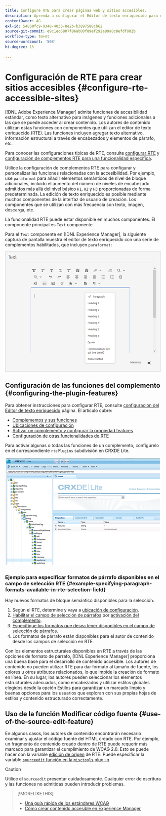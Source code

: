 ```yaml
---
title: Configure RTE para crear páginas web y sitios accesibles.
description: Aprenda a configurar el Editor de texto enriquecido para crear sitios accesibles en [!DNL Adobe Experience Manager].
contentOwner: AG
exl-id: 54050fc9-0348-4033-8e2b-b3897588cb62
source-git-commit: e9c1ec6807f86ab00f89ef292a89a0c8efdf802b
workflow-type: tm+mt
source-wordcount: '508'
ht-degree: 1%

---
```


# Configuración de RTE para crear sitios accesibles {#configure-rte-accessible-sites}

[!DNL Adobe Experience Manager] admite funciones de accesibilidad estándar, como texto alternativo para imágenes y funciones adicionales a las que se puede acceder al crear contenido. Los autores de contenido utilizan estas funciones con componentes que utilizan el editor de texto enriquecido (RTE). Las funciones incluyen agregar texto alternativo, información estructural a través de encabezados y elementos de párrafo, etc.

Para conocer las configuraciones típicas de RTE, consulte [configurar RTE](rich-text-editor.md) y [configuración de complementos RTE para una funcionalidad específica](configure-rich-text-editor-plug-ins.md).

Utilice la configuración de complementos RTE para configurar y personalizar las funciones relacionadas con la accesibilidad. Por ejemplo, use `paraformat` para añadir elementos semánticos de nivel de bloque adicionales, incluido el aumento del número de niveles de encabezado admitidos más allá del nivel básico `H1`, `H2` y `H3` proporcionadas de forma predeterminada. La edición de texto enriquecido es posible mediante muchos componentes de la interfaz de usuario de creación. Los componentes que se utilizan con más frecuencia son texto, imagen, descarga, etc.

La funcionalidad RTE puede estar disponible en muchos componentes. El componente principal es `Text` componente.

Para el `Text` componente en [!DNL Experience Manager], la siguiente captura de pantalla muestra el editor de texto enriquecido con una serie de complementos habilitados, que incluyen `paraformat`:

![Componente Texto RTE en modo de pantalla completa](assets/rte-toolbar-full-screen-mode.png)

## Configuración de las funciones del complemento {#configuring-the-plugin-features}

Para obtener instrucciones para configurar RTE, consulte [configuración del Editor de texto enriquecido](rich-text-editor.md) página. El artículo cubre:

* [Complementos y sus funciones](rich-text-editor.md#aboutplugins)
* [Ubicaciones de configuración](rich-text-editor.md#understand-the-configuration-paths-and-locations)
* [Activar un complemento y configurar la propiedad features](rich-text-editor.md#enable-rte-functionalities-by-activating-plug-ins)
* [Configuración de otras funcionalidades de RTE](rich-text-editor.md#enable-rte-functionalities-by-activating-plug-ins)

Para activar algunas o todas las funciones de un complemento, configúrelo en el correspondiente `rtePlugins` subdivisión en CRXDE Lite.

![CRXDE Lite que muestra un ejemplo rtePlugin](assets/example-rteplugin-crxde-lite.png)

### Ejemplo para especificar formatos de párrafo disponibles en el campo de selección RTE {#example-specifying-paragraph-formats-available-in-rte-selection-field}

Hay nuevos formatos de bloque semántico disponibles para la selección.

1. Según el RTE, determine y vaya a [ubicación de configuración](rich-text-editor.md#understand-the-configuration-paths-and-locations).
1. [Habilitar el campo de selección de párrafos](rich-text-editor.md) por [activación del complemento](rich-text-editor.md#enable-rte-functionalities-by-activating-plug-ins).
1. [Especifique los formatos que desea tener disponibles en el campo de selección de párrafos](rich-text-editor.md).
1. Los formatos de párrafo están disponibles para el autor de contenido desde los campos de selección en RTE.

Con los elementos estructurales disponibles en RTE a través de las opciones de formato de párrafo, [!DNL Experience Manager] proporciona una buena base para el desarrollo de contenido accesible. Los autores de contenido no pueden utilizar RTE para dar formato al tamaño de fuente, los colores u otros atributos relacionados, lo que impide la creación de formato en línea. En su lugar, los autores pueden seleccionar los elementos estructurales adecuados, como encabezados y utilizar estilos globales elegidos desde la opción Estilos para garantizar un marcado limpio y buenas opciones para los usuarios que exploran con sus propias hojas de estilos y contenido estructurado correctamente.

## Uso de la función Modificar código fuente {#use-of-the-source-edit-feature}

En algunos casos, los autores de contenido encontrarán necesario examinar y ajustar el código fuente del HTML creado con RTE. Por ejemplo, un fragmento de contenido creado dentro de RTE puede requerir más marcado para garantizar el cumplimiento de WCAG 2.0. Esto se puede hacer con la variable [edición de origen](rich-text-editor.md#aboutplugins) de RTE. Puede especificar la variable [`sourceedit` función en la `misctools` plug-in](rich-text-editor.md#aboutplugins).

>[!CAUTION]
>
>Utilice el `sourceedit` presentar cuidadosamente. Cualquier error de escritura y las funciones no admitidas pueden introducir problemas.

<!--
TBD ENGREVIEW: Is this only applicable to Classic UI? 

## Adding Support for further HTML Elements and Attributes {#adding-support-for-additional-html-elements-and-attributes}

To further extend the accessibility features of [!DNL Experience Manager], it is possible to extend the existing components based on the RTE (such as the `Text` and `Table` components) with extra elements and attributes.

The following procedure illustrates how to extend the `Table` component with a `Caption` element that provides information about a data table to assistive technology users:

### Example: Add a caption to a table properties dialog {#example-adding-the-caption-to-the-table-properties-dialog}

In the constructor of the `TablePropertiesDialog`, add an extra text input field that is used for editing the caption. Set the `itemId` to `caption` (the DOM attribute’s name) to automatically handle its content.

In a `Table`, set the attribute to the DOM element or or remove it from the DOM element. The dialog in the `config` object passed the value. Set or remove the DOM attributes using the corresponding `CQ.form.rte.Common` methods (`com` is a shortcut for `CQ.form.rte.Common`). Using `CQ.form.rte.Common` methods avoids common pitfalls with browser implementations.

>[!NOTE]
>
>This procedure is only suitable for the classic UI.

### Step-by-step instructions {#step-by-step-instructions}

1. Start CRXDE Lite. For example: [http://localhost:4502/crx/de/](http://localhost:4502/crx/de/)

1. Copy `/libs/cq/ui/widgets/source/widgets/form/rte/commands/Table.js` to `/apps/cq/ui/widgets/source/widgets/form/rte/commands/Table.js`. Create intermediate folders if those do not exist.

1. Copy `/libs/cq/ui/widgets/source/widgets/form/rte/plugins/TablePropertiesDialog.js` to `/apps/cq/ui/widgets/source/widgets/form/rte/plugins/TablePropertiesDialog.js`.

1. Open `/apps/cq/ui/widgets/source/widgets/form/rte/plugins/TablePropertiesDialog.js` file to edit.

1. In the `constructor` method, before the mention of `var dialogRef = this;`, add the following code:

   ```javascript
   editItems.push({
       "itemId": "caption",
       "name": "caption",
       "xtype": "textfield",
       "fieldLabel": CQ.I18n.getMessage("Caption"),
       "value": (this.table && this.table.caption ? this.table.caption.textContent : "")
   });
   ```

1. Open `/apps/cq/ui/widgets/source/widgets/form/rte/commands/Table.js` file.

1. Add the following code at the end of the `transferConfigToTable` method:

   ```javascript
   /**
    * Adds Caption Element
   */
   var captionElement;
   if (dom.firstChild && dom.firstChild.tagName.toLowerCase() == "caption")
   {
      captionElement = dom.firstChild;
   }
   if (config.caption)
   {
       var captionTextNode = document.createTextNode(config.caption)
       if (captionElement)
       {
          dom.replaceNode(captionElement.firstChild,captionTextNode);
       } else
       {
           captionElement = document.createElement("caption");
           captionElement.appendChild(captionTextNode);
           if (dom.childNodes.length>0)
           {
              dom.insertBefore(captionElement, dom.firstChild);
           } else
           {
              dom.appendChild(captionElement);
           }
       }
   } else if (captionElement)
   {
     dom.removeChild(captionElement);
   }
   ```

1. To save your changes, click **[!UICONTROL Save All]**.

## Best practices and limitations {#best-practices-limitations-tips}

* A plain text field is not the only type of input allowed for the value of the caption element. You can use any ExtJS widget, that provides the caption’s value through its `getValue()` method.
* To add editing capabilities for more elements and attributes, ensure that:

  * The `itemId` property for each corresponding field is set to the name of the appropriate DOM attribute (`TablePropertiesDialog`).
  * The attribute is set and/or removed on the DOM element explicitly (`Table`).
-->

>[!MORELIKETHIS]
>
>* [Una guía rápida de los estándares WCAG](/help/compliance/accessibility/quick-guide-wcag.md)
>* [Cómo crear contenido accesible en Experience Manager](/help/sites-cloud/authoring/fundamentals/accessible-content.md)

